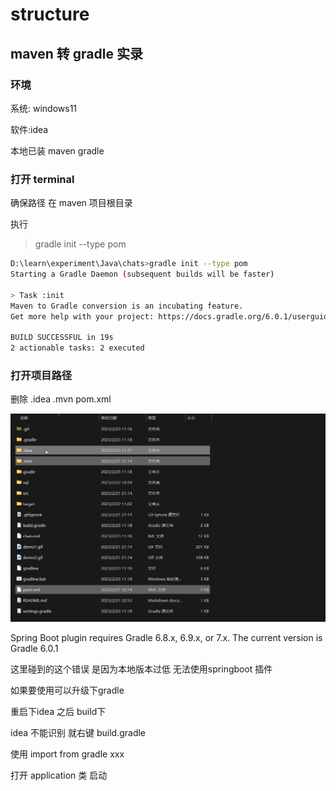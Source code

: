 # structure

## maven 转 gradle 实录

### 环境

系统: windows11

软件:idea

本地已装 maven gradle

### 打开 terminal

确保路径 在 maven 项目根目录

执行 

> gradle init --type pom

```bash
D:\learn\experiment\Java\chats>gradle init --type pom
Starting a Gradle Daemon (subsequent builds will be faster)

> Task :init
Maven to Gradle conversion is an incubating feature.
Get more help with your project: https://docs.gradle.org/6.0.1/userguide/migrating_from_maven.html

BUILD SUCCESSFUL in 19s
2 actionable tasks: 2 executed
```

### 打开项目路径

删除 .idea .mvn pom.xml

![](https://raw.githubusercontent.com/HongXiaoHong/images/main/db/explorer_gsd0YP5OAo.png)

Spring Boot plugin requires Gradle 6.8.x, 6.9.x, or 7.x. The current version is Gradle 6.0.1

这里碰到的这个错误 是因为本地版本过低 无法使用springboot 插件

如果要使用可以升级下gradle

重启下idea 之后 build下

idea 不能识别 就右键 build.gradle 

使用 import from gradle xxx

打开 application 类 启动